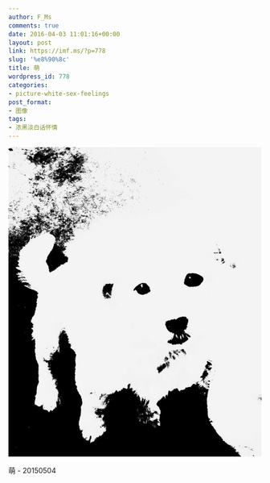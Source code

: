 ```yaml
---
author: F_Ms
comments: true
date: 2016-04-03 11:01:16+00:00
layout: post
link: https://imf.ms/?p=778
slug: '%e8%90%8c'
title: 萌
wordpress_id: 778
categories:
- picture-white-sex-feelings
post_format:
- 图像
tags:
- 浓黑淡白话怀情
---
```


![萌_20150504](/img/post/wp/2016/04/萌_20150504.jpg)


萌 - 20150504
